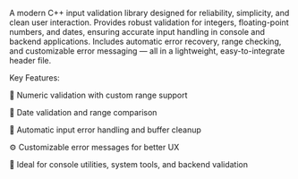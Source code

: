 A modern C++ input validation library designed for reliability, simplicity, and clean user interaction.
Provides robust validation for integers, floating-point numbers, and dates, ensuring accurate input handling in console and backend applications.
Includes automatic error recovery, range checking, and customizable error messaging — all in a lightweight, easy-to-integrate header file.

Key Features:

🔢 Numeric validation with custom range support

📅 Date validation and range comparison

🧠 Automatic input error handling and buffer cleanup

⚙️ Customizable error messages for better UX

💼 Ideal for console utilities, system tools, and backend validation
